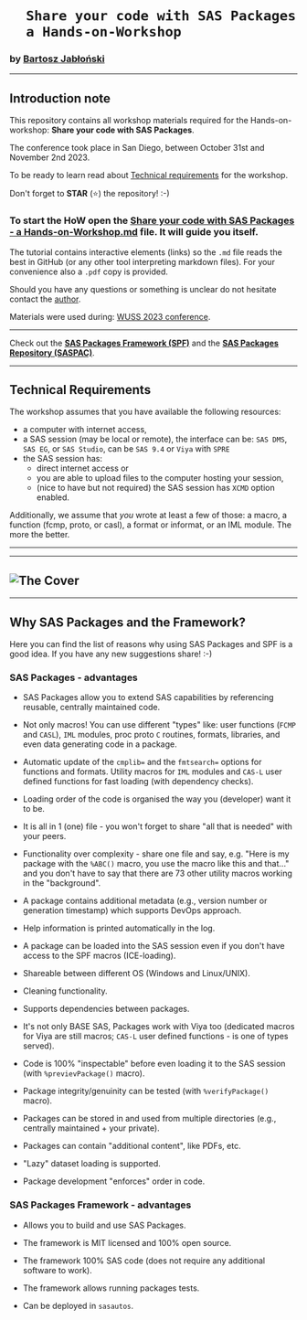 # `   Share your code with SAS Packages   ` <br/> `   a Hands-on-Workshop   ` 

### by [Bartosz Jabłoński](https://www.linkedin.com/in/yabwon)

---

## Introduction note

This repository contains all workshop materials required for the Hands-on-workshop: **Share your code with SAS Packages**. 

The conference took place in San Diego, between October 31st and November 2nd 2023.

To be ready to learn read about [Technical requirements](#technical-requirements) for the workshop.

Don't forget to **STAR** (:star:) the repository! :-)

### To start the HoW open the [Share your code with SAS Packages - a Hands-on-Workshop.md](./Share%20your%20code%20with%20SAS%20Packages%20-%20a%20Hands-on-Workshop.md) file. It will guide you itself.

The tutorial contains interactive elements (links) so the `.md` file reads the best in GitHub (or any other tool interpreting markdown files). For your convenience also a `.pdf` copy is provided.

Should you have any questions or something is unclear do not hesitate contact the [author](https://www.linkedin.com/in/yabwon).  

Materials were used during: [WUSS 2023 conference](https://wuss.org).

---

Check out the [**SAS Packages Framework (SPF)**](https://github.com/yabwon/SAS_PACKAGES "SAS Packages Framework") and the [**SAS Packages Repository (SASPAC)**](https://github.com/SASPAC "SAS Packages Repository").

---

## Technical Requirements

The workshop assumes that you have available the following resources:
- a computer with internet access,
- a SAS session (may be local or remote), the interface can be: `SAS DMS`, `SAS EG`, or `SAS Studio`, can be `SAS 9.4` or `Viya` with `SPRE`
- the SAS session has:
  - direct internet access or
  - you are able to upload files to the computer hosting your session,
  - (nice to have but not required) the SAS session has `XCMD` option enabled.

Additionally, we assume that *you* wrote at least a few of those: a macro, a function (fcmp, proto, or casl), a format or informat, or an IML module. The more the better.


---

---

![The Cover](https://user-images.githubusercontent.com/9314894/269203505-1712d153-19ed-478b-ac18-e296e88c5d9c.PNG)
---

---

## Why SAS Packages and the Framework?

Here you can find the list of reasons why using SAS Packages and SPF is a good idea. If you have any new suggestions share! :-)

### SAS Packages - advantages

- SAS Packages allow you to extend SAS capabilities by referencing reusable, centrally maintained code.

- Not only macros! You can use different "types" like: user functions (`FCMP` and `CASL`), `IML` modules, proc proto `C` routines, formats, libraries, and even data generating code in a package.

- Automatic update of the `cmplib=` and the `fmtsearch=` options for functions and formats. Utility macros for `IML` modules and `CAS-L` user defined functions for fast loading (with dependency checks).

- Loading order of the code is organised the way you (developer) want it to be.

- It is all in 1 (one) file - you won't forget to share "all that is needed" with your peers.

- Functionality over complexity - share one file and say, e.g. "Here is my package with the `%ABC()` macro, you use the macro like this and that..." and you don't have to say that there are 73 other utility macros working in the "background".

- A package contains additional metadata (e.g., version number or generation timestamp) which supports DevOps approach.

- Help information is printed automatically in the log.

- A package can be loaded into the SAS session even if you don't have access to the SPF macros (ICE-loading).

- Shareable between different OS (Windows and Linux/UNIX).

- Cleaning functionality.

- Supports dependencies between packages.

- It's not only BASE SAS, Packages work with Viya too (dedicated macros for Viya are still macros; `CAS-L` user defined functions - is one of types served).

- Code is 100% "inspectable" before even loading it to the SAS session (with `%previevPackage()` macro).

- Package integrity/genuinity can be tested (with `%verifyPackage()` macro).

- Packages can be stored in and used from multiple directories (e.g., centrally maintained + your private).

- Packages can contain "additional content", like PDFs, etc.

- "Lazy" dataset loading is supported.

- Package development "enforces" order in code.

### SAS Packages Framework - advantages

* Allows you to build and use SAS Packages.

* The framework is MIT licensed and 100% open source.

* The framework 100% SAS code (does not require any additional software to work).

* The framework allows running packages tests.

* Can be deployed in `sasautos`.
